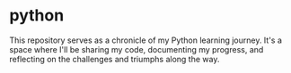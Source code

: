 # python
This repository serves as a chronicle of my Python learning journey. It's a space where I'll be sharing my code, documenting my progress, and reflecting on the challenges and triumphs along the way.
